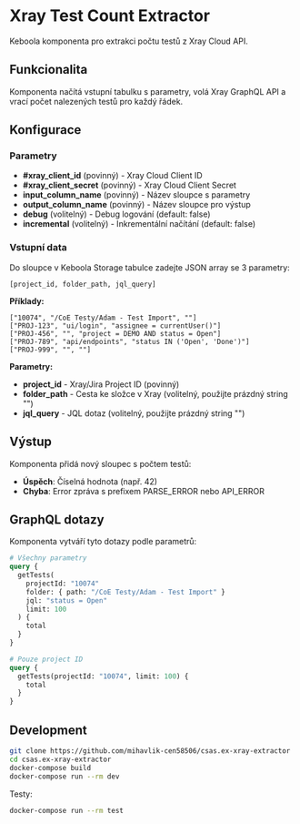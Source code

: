 # Xray Test Count Extractor

Keboola komponenta pro extrakci počtu testů z Xray Cloud API.

## Funkcionalita

Komponenta načítá vstupní tabulku s parametry, volá Xray GraphQL API a vrací počet nalezených testů pro každý řádek.

## Konfigurace

### Parametry

- **#xray_client_id** (povinný) - Xray Cloud Client ID
- **#xray_client_secret** (povinný) - Xray Cloud Client Secret  
- **input_column_name** (povinný) - Název sloupce s parametry
- **output_column_name** (povinný) - Název sloupce pro výstup
- **debug** (volitelný) - Debug logování (default: false)
- **incremental** (volitelný) - Inkrementální načítání (default: false)

### Vstupní data

Do sloupce v Keboola Storage tabulce zadejte JSON array se 3 parametry:

```
[project_id, folder_path, jql_query]
```

**Příklady:**
```
["10074", "/CoE Testy/Adam - Test Import", ""]
["PROJ-123", "ui/login", "assignee = currentUser()"]
["PROJ-456", "", "project = DEMO AND status = Open"]
["PROJ-789", "api/endpoints", "status IN ('Open', 'Done')"]
["PROJ-999", "", ""]
```

**Parametry:**
- **project_id** - Xray/Jira Project ID (povinný)
- **folder_path** - Cesta ke složce v Xray (volitelný, použijte prázdný string "")
- **jql_query** - JQL dotaz (volitelný, použijte prázdný string "")

## Výstup

Komponenta přidá nový sloupec s počtem testů:
- **Úspěch**: Číselná hodnota (např. 42)
- **Chyba**: Error zpráva s prefixem PARSE_ERROR nebo API_ERROR

## GraphQL dotazy

Komponenta vytváří tyto dotazy podle parametrů:

```graphql
# Všechny parametry
query {
  getTests(
    projectId: "10074"
    folder: { path: "/CoE Testy/Adam - Test Import" }
    jql: "status = Open"
    limit: 100
  ) {
    total
  }
}

# Pouze project ID
query {
  getTests(projectId: "10074", limit: 100) {
    total
  }
}
```

## Development

```bash
git clone https://github.com/mihavlik-cen58506/csas.ex-xray-extractor
cd csas.ex-xray-extractor
docker-compose build
docker-compose run --rm dev
```

Testy:
```bash
docker-compose run --rm test
```